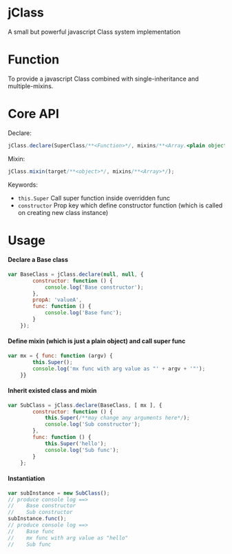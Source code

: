 # jClass
A small but powerful javascript Class system implementation

# Function
To provide a javascript Class combined with single-inheritance and multiple-mixins.

# Core API
Declare:
```javascript
jClass.declare(SuperClass/**<Function>*/, mixins/**<Array.<plain object>>*/, props/**<plain object>*/)
```
Mixin:
```javascript
jClass.mixin(target/**<object>*/, mixins/**<Array>*/);
```
Keywords:

* `this.Super` Call super function inside overridden func
* `constructor` Prop key which define constructor function (which is called on creating new class instance)

# Usage
#### Declare a Base class
```javascript
var BaseClass = jClass.declare(null, null, {
        constructor: function () {
            console.log('Base constructor');
        },
        propA: 'valueA',
        func: function () {
            console.log('Base func');
        }
    });
```
#### Define mixin (which is just a plain object) and call super func 
```javascript
var mx = { func: function (argv) {
        this.Super();
        console.log('mx func with arg value as "' + argv + '"');
    }}
```
#### Inherit existed class and mixin
```javascript
var SubClass = jClass.declare(BaseClass, [ mx ], {
        constructor: function () {
            this.Super(/**may change any arguments here*/);
            console.log('Sub constructor');
        },
        func: function () {
            this.Super('hello');
            console.log('Sub func');
        }
    };
```
#### Instantiation
```javascript
var subInstance = new SubClass();
// produce console log ==>
//    Base constructor
//    Sub constructor
subInstance.func();
// produce console log ==>
//    Base func
//    mx func with arg value as "hello"
//    Sub func
```
